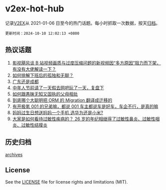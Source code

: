 # v2ex-hot-hub

 记录[V2EX](https://www.v2ex.com/)从 2021-01-06 日至今的热门话题。每小时抓取一次数据，按天[归档](archives)。

`更新时间：2024-10-10 12:02:13 +0800`

## 热议话题

1. [影视飓风谈 B 站视频画质与过度压缩问题的新视频因“多方原因”阻力而下架，有没有大佬解读一下？](https://www.v2ex.com/t/1078560)
1. [如何排解下班后的孤独和无聊？](https://www.v2ex.com/t/1078747)
1. [广东还是成都](https://www.v2ex.com/t/1078569)
1. [中年人节前请了一天假去网吧玩了一天，复盘下](https://www.v2ex.com/t/1078564)
1. [如何跟愚昧无知又固执的父母相处](https://www.v2ex.com/t/1078652)
1. [到底哪个大聪明把 ORM 的 Migration 翻译成迁移的](https://www.v2ex.com/t/1078741)
1. [有开极氪 001 的兄弟嘛，都说 001 车主都说车是好车，车企不行，是真的嘛](https://www.v2ex.com/t/1078749)
1. [妈妈过生日想送妈妈一个手机,选华为还是小米?](https://www.v2ex.com/t/1078786)
1. [大家是如何看待过敏性疾病的？ 26 岁的年纪相继得了过敏性鼻炎、过敏性咽炎、过敏性结膜炎](https://www.v2ex.com/t/1078753)

## 历史归档

[archives](archives)

## License

See the [LICENSE](LICENSE) file for license rights and limitations (MIT).
